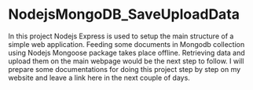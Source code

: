 # NodejsMongoDB_SaveUploadData
In this project Nodejs Express is used to setup the main structure of a simple web application. Feeding some documents 
in Mongodb collection using Nodejs Mongoose package takes place offline. Retrieving data and upload them on the main 
webpage would be the next step to follow.
I will prepare some documentations for doing this project step by step on my website and leave a link here in the next couple of days.
